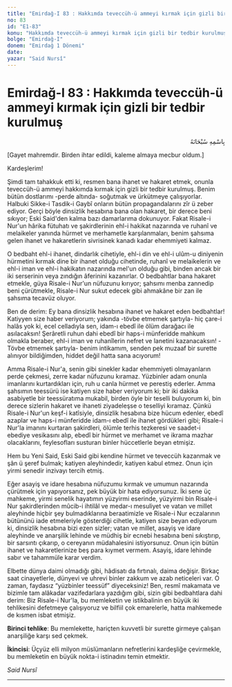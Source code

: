 ```yaml
---
title: "Emirdağ-I 83 : Hakkımda teveccüh-ü ammeyi kırmak için gizli bir tedbir kurulmuş"
no: 83
id: "E1-83"
konu: "Hakkımda teveccüh-ü ammeyi kırmak için gizli bir tedbir kurulmuş"
bolge: "Emirdağ-I"
donem: "Emirdağ 1 Dönemi"
date: 
yazar: "Said Nursî"
---
```


# Emirdağ-I 83 : Hakkımda teveccüh-ü ammeyi kırmak için gizli bir tedbir kurulmuş

<p class="arabic" dir="rtl" title="Meal: “Her türlü noksan sıfatlardan yüce olan Allah’ın adıyla.”">بِاسْمِهِ سُبْحَانَهُ</p>

<p class="takdim">[Gayet mahremdir. Birden ihtar edildi, kaleme almaya mecbur oldum.]</p>

Kardeşlerim!

Şimdi tam tahakkuk etti ki, resmen bana ihanet ve hakaret etmek, onunla teveccüh-ü ammeyi hakkımda kırmak için gizli bir tedbir kurulmuş. Benim bütün dostlarımı -perde altında- soğutmak ve ürkütmeye çalışıyorlar. Halbuki Sikke-i Tasdik-i Gaybî onların bütün propagandalarını zîr ü zeber ediyor. Gerçi böyle dinsizlik hesabına bana olan hakaret, bir derece beni sıkıyor; Eski Said'den kalma bazı damarlarıma dokunuyor. Fakat Risale-i Nur'un hârika fütuhatı ve şakirdlerinin ehl-i hakikat nazarında ve ruhanî ve melaikeler yanında hürmet ve merhametle karşılanmaları, benim şahsıma gelen ihanet ve hakaretlerin sivrisinek kanadı kadar ehemmiyeti kalmaz.

O bedbaht ehl-i ihanet, dindarlık cihetiyle, ehl-i din ve ehl-i ulûm-u diniyenin hürmetini kırmak dine bir ihanet olduğu cihetinde, ruhanî ve melaikelerin ve ehl-i iman ve ehl-i hakikatın nazarında mel'un olduğu gibi, binden ancak bir iki serserinin veya zındığın âferinini kazanırlar. O bedbahtlar bana hakaret etmekle, güya Risale-i Nur'un nüfuzunu kırıyor; şahsımı menba zannedip beni çürütmekle, Risale-i Nur sukut edecek gibi ahmakâne bir zan ile şahsıma tecavüz oluyor.

Ben de derim: Ey bana dinsizlik hesabına ihanet ve hakaret eden bedbahtlar! Katiyyen size haber veriyorum; yakında -tövbe etmemek şartıyla- hiç çare-i halâs yok ki, ecel celladıyla sen, idam-ı ebedî ile ölüm darağacı ile asılacaksın! Şerâretli ruhun dahi ebedî bir haps-i münferidde mahkum olmakla beraber, ehl-i iman ve ruhanîlerin nefret ve lanetini kazanacaksın! -Tövbe etmemek şartıyla- benim intikamım, senden pek muzaaf bir surette alınıyor bildiğimden, hiddet değil hatta sana acıyorum!

Amma Risale-i Nur'a, senin gibi sinekler kadar ehemmiyeti olmayanların perde çekmesi, zerre kadar nüfuzunu kıramaz. Yüzbinler adam onunla imanlarını kurtardıkları için, ruh u canla hürmet ve perestiş ederler. Amma şahsımın teessürü ise katiyen size haber veriyorum ki; bir iki dakika asabiyetle bir teessüratıma mukabil, birden öyle bir teselli buluyorum ki, bin derece sizlerin hakaret ve ihaneti ziyadeleşse o teselliyi kıramaz. Çünkü Risale-i Nur'un keşf-i katîsiyle, dinsizlik hesabına bize hücum edenler, ebedî azaplar ve haps-i münferidde idam-ı ebedî ile ihanet gördükleri gibi; Risale-i Nur'la imanını kurtaran şakirdleri, ölümle terhis tezkeresi ve saadet-i ebediye vesikasını alıp, ebedî bir hürmet ve merhamet ve ikrama mazhar olacaklarını, feylesofları susturan binler hüccetlerle beyan etmişiz.

Hem bu Yeni Said, Eski Said gibi kendine hürmet ve teveccüh kazanmak ve şân ü şeref bulmak; katiyen aleyhindedir, katiyen kabul etmez. Onun için yirmi senedir inzivayı tercih etmiş.

Eğer asayiş ve idare hesabına nüfuzumu kırmak ve umumun nazarında çürütmek için yapıyorsanız, pek büyük bir hata ediyorsunuz. İki sene üç mahkeme, yirmi senelik hayatımın yüzyirmi eserinde, yüzyirmi bin Risale-i Nur şakirdlerinden mûcib-i ihtilâl ve medar-ı mesuliyet ve vatan ve millet aleyhinde hiçbir şey bulmadıklarına beraatimizle ve Risale-i Nur eczalarının bütününü iade etmeleriyle gösterdiği cihetle, katiyen size beyan ediyorum ki, dinsizlik hesabına bizi ezen sizler; vatan ve millet, asayiş ve idare aleyhinde ve anarşilik lehinde ve müdhiş bir ecnebi hesabına beni sıkıştırıp, bir sarsıntı çıkarıp, o cereyanın müdahalesini istiyorsunuz. Onun için bütün ihanet ve hakaretlerinize beş para kıymet vermem. Asayiş, idare lehinde sabır ve tahammüle karar verdim.

Elbette dünya daimi olmadığı gibi, hâdisatı da fırtınalı, daima değişir. Birkaç saat cinayetlerle, dünyevi ve uhrevi binler zakkum ve azab neticeleri var. O zaman, faydasız “yüzbinler teessüf” diyeceksiniz! Ben, resmî makamata ve bizimle tam alâkadar vazifedarlara yazdığım gibi, sizin gibi bedbahtlara dahi derim: Biz Risale-i Nur'la, bu memleketin ve istikbalinin en büyük iki tehlikesini defetmeye çalışıyoruz ve bilfiil çok emarelerle, hatta mahkemede de kısmen isbat etmişiz.

**Birinci tehlike**: Bu memlekette, hariçten kuvvetli bir surette girmeye çalışan anarşiliğe karşı sed çekmek.

**İkincisi**: Üçyüz elli milyon müslümanların nefretlerini kardeşliğe çevirmekle, bu memleketin en büyük nokta-i istinadını temin etmektir.

*Said Nursî*

***
